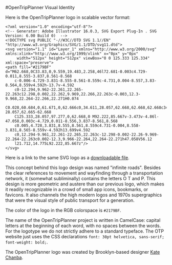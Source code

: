 #OpenTripPlanner Visual Identity

Here is the OpenTripPlanner logo in scalable vector format:

```
<?xml version="1.0" encoding="utf-8"?>
<!-- Generator: Adobe Illustrator 16.0.3, SVG Export Plug-In . SVG Version: 6.00 Build 0)  -->
<!DOCTYPE svg PUBLIC "-//W3C//DTD SVG 1.1//EN" "http://www.w3.org/Graphics/SVG/1.1/DTD/svg11.dtd">
<svg version="1.1" id="Layer_1" xmlns="http://www.w3.org/2000/svg" xmlns:xlink="http://www.w3.org/1999/xlink" x="0px" y="0px"
	 width="512px" height="512px" viewBox="0 0 125.333 125.334" xml:space="preserve">
<path fill="#2179BF" d="M62.668,0C33.83,0,9.559,19.483,2.258,46l72.681-0.003c4.729-0.011,8.555-3.837,8.561-8.568
	c-0.006-4.729-3.831-8.555-8.561-8.559c-4.731,0.004-8.557,3.83-8.564,8.559v4.592h-13.7v-4.592
	c0-12.294,9.962-22.261,22.265-22.263c12.298,0.002,22.262,9.969,22.266,22.263c-0.003,12.3-9.968,22.264-22.266,22.271H0.074
	C0.028,60.684,0,61.671,0,62.666c0,34.611,28.057,62.668,62.668,62.668c34.609,0,62.665-28.057,62.665-62.668
	C125.333,28.057,97.277,0,62.668,0 M92.222,85.667v-3.473v-4.86l-47.058,0.003c-4.729,0.011-8.556,3.837-8.561,8.568
	c0.005,4.728,3.831,8.555,8.561,8.559c4.731-0.004,8.558-3.831,8.565-8.559v-4.592h13.699v4.592
	c0,12.294-9.961,22.261-22.265,22.263c-12.298-0.002-22.26-9.969-22.264-22.263c0.002-12.3,9.966-22.264,22.264-22.271h47.058V56.12
	l21.712,14.775L92.222,85.667z"/>
</svg>
```

Here is a link to the same SVG logo as a [downloadable file](otp-logo.svg).

This concept behind this logo design was named "infinite roads". Besides the clear references to movement and wayfinding through a transportation network, it (somewhat subliminally) contains the letters O T and P. This design is more geometric and austere than our previous logo, which makes it readily recognizable in a crowd of small app icons, bookmarks, or favicons. It also channels the high modern logos and 1970s supergraphics that were the visual style of public transport for a generation.

The color of the logo in the RGB colorspace is `#2179BF`.

The name of the OpenTripPlanner project is written in CamelCase: capital letters at the beginning of each word, with no spaces between the words. For the logotype we do not strictly adhere to a standard typeface. The OTP website just uses the CSS declarations `font: 30pt helvetica, sans-serif; font-weight: bold;`.

The OpenTripPlanner logo was created by Brooklyn-based designer [Kate Chanba](https://kchanba.com/).
